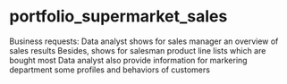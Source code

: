 # portfolio_supermarket_sales
Business requests:
Data analyst shows for sales manager an overview of sales results
Besides, shows for salesman product line lists which are bought most
Data analyst also provide information for markering department some profiles and behaviors of customers
